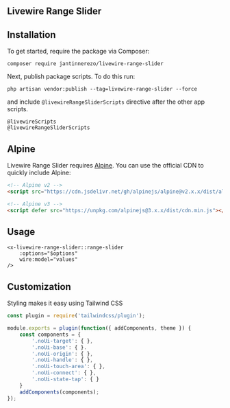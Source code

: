 ## Livewire Range Slider

## Installation

To get started, require the package via Composer:

```
composer require jantinnerezo/livewire-range-slider
```
Next, publish package scripts. To do this run:
```
php artisan vendor:publish --tag=livewire-range-slider --force
```
and include `@livewireRangeSliderScripts` directive after the other app scripts.

```blade
@livewireScripts
@livewireRangeSliderScripts
``` 

## Alpine
Livewire Range Slider requires [Alpine](https://github.com/alpinejs/alpine). You can use the official CDN to quickly include Alpine:

```html
<!-- Alpine v2 -->
<script src="https://cdn.jsdelivr.net/gh/alpinejs/alpine@v2.x.x/dist/alpine.min.js" defer></script>

<!-- Alpine v3 -->
<script defer src="https://unpkg.com/alpinejs@3.x.x/dist/cdn.min.js"></script>
```

## Usage

```blade
<x-livewire-range-slider::range-slider  
    :options="$options" 
    wire:model="values"
/>
``` 

## Customization
Styling makes it easy using Tailwind CSS
```javascript
const plugin = require('tailwindcss/plugin');

module.exports = plugin(function({ addComponents, theme }) {
    const components = {
        '.noUi-target': { },
        '.noUi-base': { }.
        '.noUi-origin': { },
        '.noUi-handle': { },
        '.noUi-touch-area': { },
        '.noUi-connect': { },
        '.noUi-state-tap': { }
    }
    addComponents(components);
});
```

